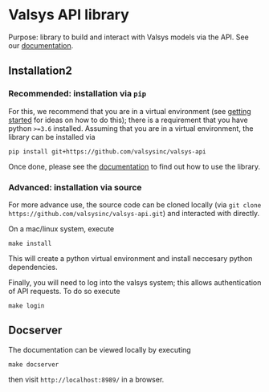 # Valsys API library

Purpose: library to build and interact with Valsys models via the API. See our [documentation](https://valsysinc.github.io/valsys-api/).

## Installation2
### **Recommended**: installation via `pip`
For this, we recommend that you are in a virtual environment (see [getting started](https://valsysinc.github.io/valsys-api/) for ideas on how to do this); there is a requirement that you have python `>=3.6` installed. Assuming that you are in a virtual environment, the library can be installed via
```
pip install git+https://github.com/valsysinc/valsys-api
```

Once done, please see the [documentation](`https://valsysinc.github.io/valsys-api/`) to find out how to use the library.
### **Advanced**: installation via source
For more advance use, the source code can be cloned locally (via `git clone https://github.com/valsysinc/valsys-api.git`) and interacted with directly. 

On a mac/linux system, execute
```
make install
```
This will create a python virtual environment and install neccesary python dependencies.

Finally, you will need to log into the valsys system; this allows authentication of API requests. To do so execute
```
make login
```


## Docserver
The documentation can be viewed locally by executing
```
make docserver
```
then visit `http://localhost:8989/` in a browser.


